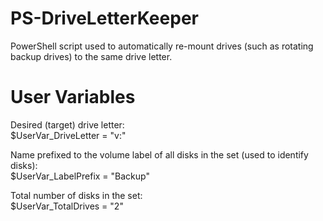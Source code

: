# PS-DriveLetterKeeper
PowerShell script used to automatically re-mount drives (such as rotating backup drives) to the same drive letter.

# User Variables
Desired (target) drive letter:<br>
$UserVar_DriveLetter = "v:"

Name prefixed to the volume label of all disks in the set (used to identify disks):<br>
$UserVar_LabelPrefix = "Backup"

Total number of disks in the set:<br>
$UserVar_TotalDrives = "2"
